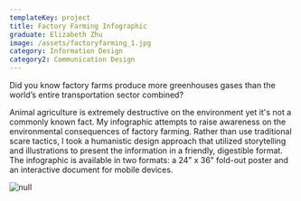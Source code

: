 ```yaml
---
templateKey: project
title: Factory Farming Infographic
graduate: Elizabeth Zhu
image: /assets/factoryfarming_1.jpg
category: Information Design
category2: Communication Design
---
```

Did you know factory farms produce more greenhouses gases than the world’s entire transportation sector combined?

Animal agriculture is extremely destructive on the environment yet it's not a commonly known fact. My infographic attempts to raise awareness on the environmental consequences of factory farming. Rather than use traditional scare tactics, I took a humanistic design approach that utilized storytelling and illustrations to present the information in a friendly, digestible format. The infographic is available in two formats: a 24” x 36” fold-out poster and an interactive document for mobile devices. 

![null](/assets/factoryfarming_2_2.jpg)
